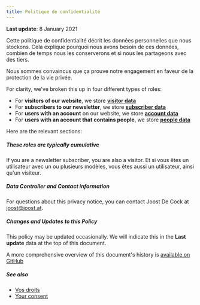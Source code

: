 ```yaml
---
title: Politique de confidentialité
---
```


**Last update**: 8 January 2021

Cette politique de confidentialité décrit les données personnelles que nous stockons. Cela explique pourquoi nous avons besoin de ces données, combien de temps nous les conserverons et si nous les partageons avec des tiers.

Nous sommes convaincus que ça prouve notre engagement en faveur de la protection de la vie privée.

For clarity, we've broken this up in four different types of roles:

 - For **visitors of our website**, we store **[visitor data](/docs/various/privacy/visitor/)**
 - For **subscribers to our newsletter**, we store **[subscriber data](/docs/various/privacy/subscriber/)**
 - For **users with an account** on our website, we store **[account data](/docs/various/privacy/account/)**
 - For **users with an account that contains people**, we store **[people data](/docs/various/privacy/people/)**

Here are the relevant sections:

<ReadMore list />

<Tip>

##### These roles are typically cumulative

If you are a newsletter subscriber, you are also a visitor.
Et si vous êtes un utilisateur avec un ou plusieurs modèles, vous êtes aussi un utilisateur, ainsi qu'un visiteur.

</Tip>

##### Data Controller and Contact information

For questions about this privacy notice, you can contact Joost De Cock at joost@joost.at.

##### Changes and Updates to this Policy

This policy may be updated occasionally. We will indicate this in the **Last update** data at the top of this document.

A more comprehensive overview of this document's history is [available on GitHub](https://github.com/freesewing/markdown/commits/develop/org/docs/various/privacy)

##### See also

 - [Vos droits](/docs/various/right/)
 - [Your consent](/account/actions/consent/)

